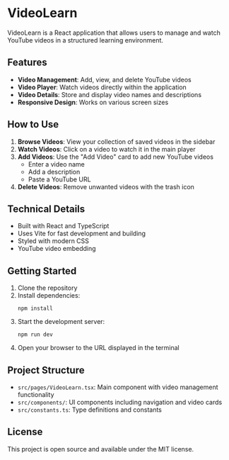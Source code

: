 # VideoLearn

VideoLearn is a React application that allows users to manage and watch YouTube videos in a structured learning environment.

## Features

- **Video Management**: Add, view, and delete YouTube videos
- **Video Player**: Watch videos directly within the application
- **Video Details**: Store and display video names and descriptions
- **Responsive Design**: Works on various screen sizes

## How to Use

1. **Browse Videos**: View your collection of saved videos in the sidebar
2. **Watch Videos**: Click on a video to watch it in the main player
3. **Add Videos**: Use the "Add Video" card to add new YouTube videos
   - Enter a video name
   - Add a description
   - Paste a YouTube URL
4. **Delete Videos**: Remove unwanted videos with the trash icon

## Technical Details

- Built with React and TypeScript
- Uses Vite for fast development and building
- Styled with modern CSS
- YouTube video embedding

## Getting Started

1. Clone the repository
2. Install dependencies:
   ```
   npm install
   ```
3. Start the development server:
   ```
   npm run dev
   ```
4. Open your browser to the URL displayed in the terminal

## Project Structure

- `src/pages/VideoLearn.tsx`: Main component with video management functionality
- `src/components/`: UI components including navigation and video cards
- `src/constants.ts`: Type definitions and constants

## License

This project is open source and available under the MIT license.
